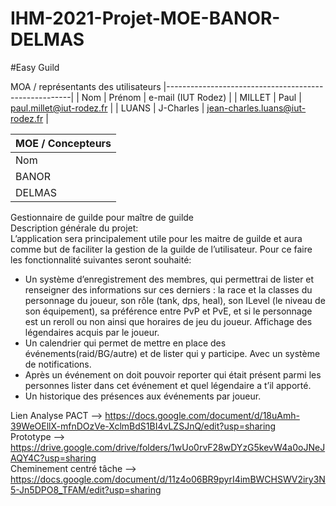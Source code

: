 # IHM-2021-Projet-MOE-BANOR-DELMAS

#Easy Guild

MOA / représentants des utilisateurs
|------------------------------------------------------|
| Nom    | Prénom    | e-mail (IUT Rodez)              |
| MILLET | Paul      | paul.millet@iut-rodez.fr        |
| LUANS  | J-Charles | jean-charles.luans@iut-rodez.fr |

| MOE / Concepteurs
|------------------------------------------------|
| Nom    | Prénom  |  e-mail (IUT Rodez)         |
| BANOR  | Maëlle  |  maelle.banor@iut-rodez.fr  |
| DELMAS | Yanis   |  yanis.delmas@iut-rodez.fr  |


Gestionnaire de guilde pour maître de guilde  
Description générale du projet:  
L’application sera principalement utile pour les maitre de guilde et aura comme but de faciliter la gestion de la guilde de l’utilisateur.
Pour ce faire les fonctionnalité suivantes seront souhaité:
- Un système d’enregistrement des membres, qui permettrai de lister et renseigner des informations sur ces derniers : la race et la classes du personnage du joueur, son rôle (tank, dps, heal), son ILevel (le niveau de son équipement), sa préférence entre PvP et PvE, et si le personnage est un reroll ou non ainsi que horaires de jeu du joueur. Affichage des légendaires acquis par le joueur.
- Un calendrier qui permet de mettre en place des événements(raid/BG/autre) et de lister qui y participe. Avec un système de notifications.
- Après un événement on doit pouvoir reporter qui était présent parmi les personnes lister dans cet événement et quel légendaire a t’il apporté.
- Un historique des présences aux événements par joueur.


Lien Analyse PACT --> https://docs.google.com/document/d/18uAmh-39WeOEllX-mfnDOzVe-XclmBdS1BI4vLZSJnQ/edit?usp=sharing <br/>
Prototype --> https://drive.google.com/drive/folders/1wUo0rvF28wDYzG5kevW4a0oJNeJAQY4C?usp=sharing <br/>
Cheminement centré tâche --> https://docs.google.com/document/d/11z4o06BR9pyrI4imBWCHSWV2iry3N5-Jn5DPO8_TFAM/edit?usp=sharing
